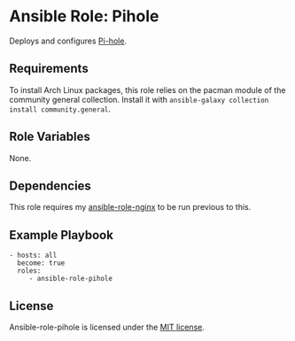 # Ansible Role: Pihole

Deploys and configures [Pi-hole](https://pi-hole.net/).

## Requirements

To install Arch Linux packages, this role relies on the pacman module of the community general collection. Install it with `ansible-galaxy collection install community.general`.

## Role Variables

None.

## Dependencies

This role requires my [ansible-role-nginx](https://github.com/zaszi/ansible-role-nginx) to be run previous to this.

## Example Playbook

    - hosts: all
      become: true
      roles:
         - ansible-role-pihole

## License

Ansible-role-pihole is licensed under the [MIT license](LICENSE).
